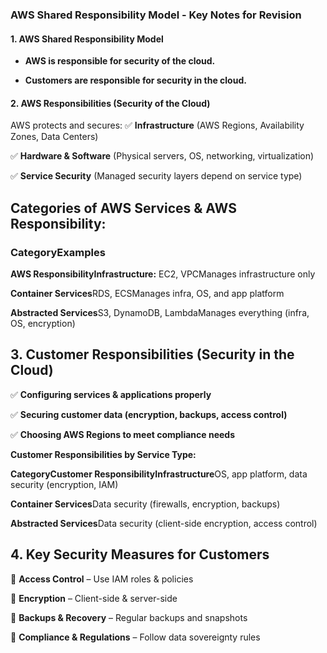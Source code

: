 ### **AWS Shared Responsibility Model - Key Notes for Revision**

#### **1\. AWS Shared Responsibility Model**

*   **AWS is responsible for security of the cloud.**
    
*   **Customers are responsible for security in the cloud.**
    

#### **2\. AWS Responsibilities (Security of the Cloud)**

AWS protects and secures:
✅ **Infrastructure** (AWS Regions, Availability Zones, Data Centers)

✅ **Hardware & Software** (Physical servers, OS, networking, virtualization)

✅ **Service Security** (Managed security layers depend on service type)

 ## **Categories of AWS Services & AWS Responsibility:**

 ### **CategoryExamples**

**AWS ResponsibilityInfrastructure:** EC2, VPCManages infrastructure only

**Container Services**RDS, ECSManages infra, OS, and app platform

**Abstracted Services**S3, DynamoDB, LambdaManages everything (infra, OS, encryption)

## **3\. Customer Responsibilities (Security in the Cloud)**

✅ **Configuring services & applications properly**

✅ **Securing customer data (encryption, backups, access control)**

✅ **Choosing AWS Regions to meet compliance needs**

**Customer Responsibilities by Service Type:**

**CategoryCustomer ResponsibilityInfrastructure**OS, app platform, data security (encryption, IAM)

**Container Services**Data security (firewalls, encryption, backups)

**Abstracted Services**Data security (client-side encryption, access control)

## **4\. Key Security Measures for Customers**

🔹 **Access Control** – Use IAM roles & policies

🔹 **Encryption** – Client-side & server-side

🔹 **Backups & Recovery** – Regular backups and snapshots

🔹 **Compliance & Regulations** – Follow data sovereignty rules
